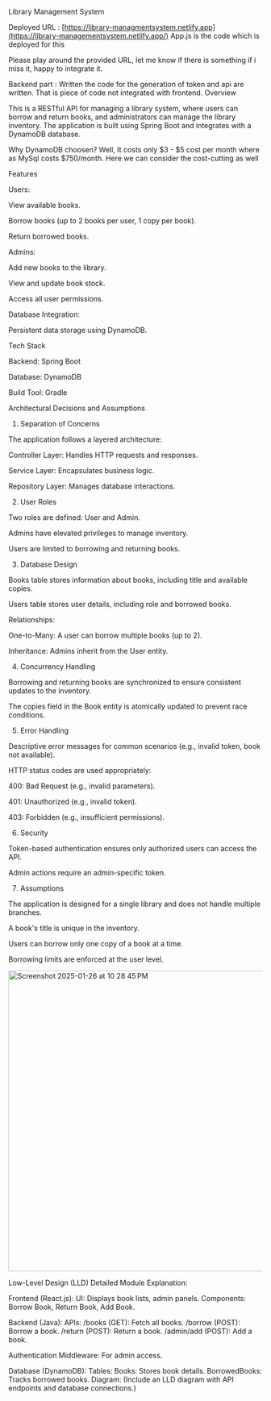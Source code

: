 
Library Management System 

Deployed URL : [https://library-managmentsystem.netlify.app](https://library-managementsystem.netlify.app/)
App.js is the code which is deployed for this

Please play around the provided URL, let me know if there is something if i miss it, happy to integrate it. 

Backend part : Written the code for the generation of token and api are written. That is piece of code not integrated with frontend.
Overview

This is a RESTful API for managing a library system, where users can borrow and return books, and administrators can manage the library inventory. The application is built using Spring Boot and integrates with a DynamoDB database.

 Why DynamoDB choosen?
  Well, It costs only $3 - $5 cost per month where as MySql costs $750/month. Here we can consider the cost-cutting as well

Features

Users:

View available books.

Borrow books (up to 2 books per user, 1 copy per book).

Return borrowed books.

Admins:

Add new books to the library.

View and update book stock.

Access all user permissions.

Database Integration:

Persistent data storage using DynamoDB.

Tech Stack

Backend: Spring Boot

Database: DynamoDB

Build Tool: Gradle

Architectural Decisions and Assumptions

1. Separation of Concerns

The application follows a layered architecture:

Controller Layer: Handles HTTP requests and responses.

Service Layer: Encapsulates business logic.

Repository Layer: Manages database interactions.

2. User Roles

Two roles are defined: User and Admin.

Admins have elevated privileges to manage inventory.

Users are limited to borrowing and returning books.

3. Database Design

Books table stores information about books, including title and available copies.

Users table stores user details, including role and borrowed books.

Relationships:

One-to-Many: A user can borrow multiple books (up to 2).

Inheritance: Admins inherit from the User entity.

4. Concurrency Handling

Borrowing and returning books are synchronized to ensure consistent updates to the inventory.

The copies field in the Book entity is atomically updated to prevent race conditions.

5. Error Handling

Descriptive error messages for common scenarios (e.g., invalid token, book not available).

HTTP status codes are used appropriately:

400: Bad Request (e.g., invalid parameters).

401: Unauthorized (e.g., invalid token).

403: Forbidden (e.g., insufficient permissions).

6. Security

Token-based authentication ensures only authorized users can access the API.

Admin actions require an admin-specific token.

7. Assumptions

The application is designed for a single library and does not handle multiple branches.

A book's title is unique in the inventory.

Users can borrow only one copy of a book at a time.

Borrowing limits are enforced at the user level.







<img width="597" alt="Screenshot 2025-01-26 at 10 28 45 PM" src="https://github.com/user-attachments/assets/fef5bc06-aa0c-4455-94a5-5b57fbc05d4f" />

Low-Level Design (LLD)
Detailed Module Explanation:

Frontend (React.js):
UI: Displays book lists, admin panels.
Components: Borrow Book, Return Book, Add Book.

Backend (Java):
APIs:
/books (GET): Fetch all books.
/borrow (POST): Borrow a book.
/return (POST): Return a book.
/admin/add (POST): Add a book.

Authentication Middleware: For admin access.

Database (DynamoDB):
Tables:
Books: Stores book details.
BorrowedBooks: Tracks borrowed books.
Diagram: (Include an LLD diagram with API endpoints and database connections.)
